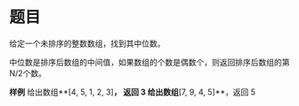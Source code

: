 # 题目
给定一个未排序的整数数组，找到其中位数。

中位数是排序后数组的中间值，如果数组的个数是偶数个，则返回排序后数组的第N/2个数。

**样例**
给出数组**[4, 5, 1, 2, 3]**， 返回 3
给出数组**[7, 9, 4, 5]**，返回 5
